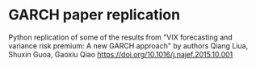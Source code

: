 # GARCH paper replication
 Python replication of some of the results from "VIX forecasting and variance risk premium: A new GARCH approach" by authors Qiang Liua, Shuxin Guoa, Gaoxiu Qiao
https://doi.org/10.1016/j.najef.2015.10.001
